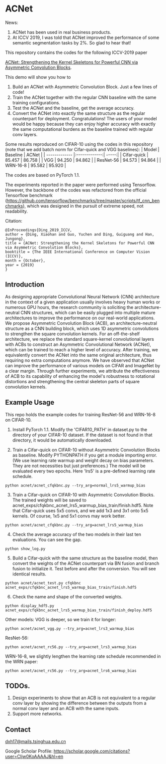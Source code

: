 # ACNet

News:
1. ACNet has been used in real business products.
2. At ICCV 2019, I was told that ACNet improved the performance of some semantic segmentation tasks by 2%. So glad to hear that!

This repository contains the codes for the following ICCV-2019 paper 

[ACNet: Strengthening the Kernel Skeletons for Powerful CNN via Asymmetric Convolution Blocks](http://openaccess.thecvf.com/content_ICCV_2019/papers/Ding_ACNet_Strengthening_the_Kernel_Skeletons_for_Powerful_CNN_via_Asymmetric_ICCV_2019_paper.pdf).

This demo will show you how to
1. Build an ACNet with Asymmetric Convolution Block. Just a few lines of code!
2. Train the ACNet together with the regular CNN baseline with the same training configurations.
3. Test the ACNet and the baseline, get the average accuracy.
4. Convert the ACNet into exactly the same structure as the regular counterpart for deployment. Congratulations! The users of your model would be happy because they can enjoy higher accuracy with exactly the same computational burdens as the baseline trained with regular conv layers.

Some results reproduced on CIFAR-10 using the codes in this repository (note that we add batch norm for Cifar-quick and VGG baselines):
| Model        | Baseline           | ACNet  |
| ------------- |:-------------:| -----:|
| Cifar-quick   | 85.457 	|  	86.758 |
| VGG      	| 94.250      	|   	94.862 |
| ResNet-56 	| 94.573      	|    	94.864 |
| WRN-16-8 	| 95.582	|    	95.920 |

The codes are based on PyTorch 1.1.

The experiments reported in the paper were performed using Tensorflow. However, the backbone of the codes was refactored from the official Tensorflow benchmark (https://github.com/tensorflow/benchmarks/tree/master/scripts/tf_cnn_benchmarks), which was designed in the pursuit of extreme speed, not readability.

Citation:

	@InProceedings{Ding_2019_ICCV,
	author = {Ding, Xiaohan and Guo, Yuchen and Ding, Guiguang and Han, Jungong},
	title = {ACNet: Strengthening the Kernel Skeletons for Powerful CNN via Asymmetric Convolution Blocks},
	booktitle = {The IEEE International Conference on Computer Vision (ICCV)},
	month = {October},
	year = {2019}
	}

## Introduction

As designing appropriate Convolutional Neural Network (CNN) architecture in the context of a given application usually involves heavy human works or numerous GPU hours, the research community is soliciting the architecture-neutral CNN structures, which can be easily plugged into multiple mature architectures to improve the performance on our real-world applications. We propose Asymmetric Convolution Block (ACB), an architecture-neutral structure as a CNN building block, which uses 1D asymmetric convolutions to strengthen the square convolution kernels. For an off-the-shelf architecture, we replace the standard square-kernel convolutional layers with ACBs to construct an Asymmetric Convolutional Network (ACNet), which can be trained to reach a higher level of accuracy. After training, we equivalently convert the ACNet into the same original architecture, thus requiring no extra computations anymore. We have observed that ACNet can improve the performance of various models on CIFAR and ImageNet by a clear margin. Through further experiments, we attribute the effectiveness of ACB to its capability of enhancing the model's robustness to rotational distortions and strengthening the central skeleton parts of square convolution kernels.

## Example Usage
  
This repo holds the example codes for training ResNet-56 and WRN-16-8 on CIFAR-10.

1. Install PyTorch 1.1. Modify the 'CIFAR10_PATH' in dataset.py to the directory of your CIFAR-10 dataset. If the dataset is not found in that directory, it would be automatically downloaded. 

2. Train a Cifar-quick on CIFAR-10 without Asymmetric Convolution Blocks as baseline. Modify PYTHONPATH if you get a module importing error. (We use learning rate warmup and weight decay on bias parameters. They are not necessities but just preferences.) The model will be evaluated every two epochs. Here 'lrs5' is a pre-defined learning rate schedule.
```
python acnet/acnet_cfqkbnc.py --try_arg=normal_lrs5_warmup_bias
```
3. Train a Cifar-quick on CIFAR-10 with Asymmetric Convolution Blocks. The trained weights will be saved to acnet_exps/cfqkbnc_acnet_lrs5_warmup_bias_train/finish.hdf5. Note that Cifar-quick uses 5x5 convs, and we add 1x3 and 3x1 onto 5x5 kernels. Of course, 1x5 and 5x1 convs may work better.
```
python acnet/acnet_cfqkbnc.py --try_arg=acnet_lrs5_warmup_bias
```

4. Check the average accuracy of the two models in their last ten evaluations. You can see the gap.
```
python show_log.py
```

5. Build a Cifar-quick with the same structure as the baseline model, then convert the weights of the ACNet counterpart via BN fusion and branch fusion to initialize it. Test before and after the conversion. You will see identical results.
```
python acnet/acnet_test.py cfqkbnc acnet_exps/cfqkbnc_acnet_lrs5_warmup_bias_train/finish.hdf5
```

6. Check the name and shape of the converted weights.
```
python display_hdf5.py acnet_exps/cfqkbnc_acnet_lrs5_warmup_bias_train/finish_deploy.hdf5
```

Other models:
VGG is deeper, so we train it for longer:
```
python acnet/acnet_vgg.py --try_arg=acnet_lrs3_warmup_bias
```
ResNet-56:
```
python acnet/acnet_rc56.py --try_arg=acnet_lrs3_warmup_bias
```
WRN-16-8, we slightly lengthen the learning rate schedule recommended in the WRN paper:
```
python acnet/acnet_rc56.py --try_arg=acnet_lrs6_warmup_bias
```

## TODOs. 
1. Design experiments to show that an ACB is not equivalent to a regular conv layer by showing the difference between the outputs from a normal conv layer and an ACB with the same inputs.
2. Support more networks.


## Contact
dxh17@mails.tsinghua.edu.cn

Google Scholar Profile: https://scholar.google.com/citations?user=CIjw0KoAAAAJ&hl=en

